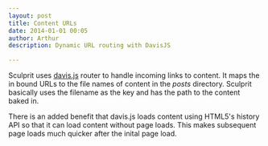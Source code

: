 ```yaml
---
layout: post
title: Content URLs
date: 2014-01-01 00:05
author: Arthur
description: Dynamic URL routing with DavisJS

---
```


Sculprit uses [davis.js](http://davisjs.com) router to handle incoming links to content. It maps the in bound URLs to the file names of content in the *posts* directory. Sculprit basically uses the filename as the key and has the path to the content baked in.

There is an added benefit that davis.js loads content using HTML5's history API so that it can load content without page loads. This makes subsequent page loads much quicker after the inital page load.
